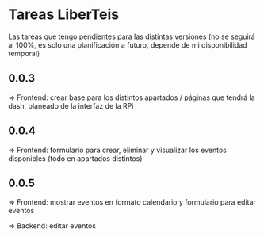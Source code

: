 # Tareas LiberTeis
Las tareas que tengo pendientes para las distintas versiones (no se seguirá al 100%, es solo una planificación a futuro, depende de mi disponibilidad temporal)

## 0.0.3

=> Frontend: crear base para los distintos apartados / páginas que tendrá la dash, planeado de la interfaz de la RPi

## 0.0.4

=> Frontend: formulario para crear, eliminar y visualizar los eventos disponibles (todo en apartados distintos)

## 0.0.5

=> Frontend: mostrar eventos en formato calendario y formulario para editar eventos

=> Backend: editar eventos